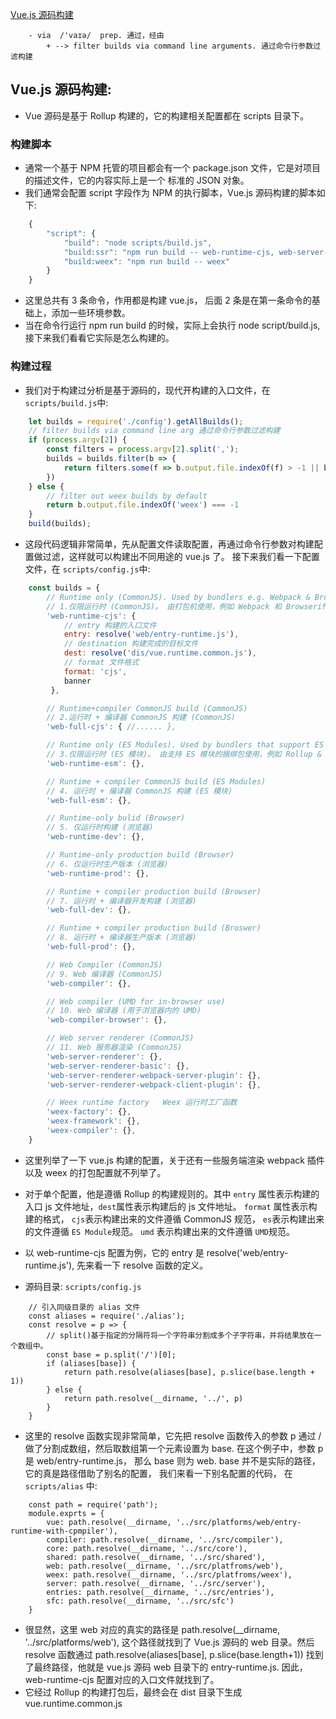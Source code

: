 [Vue.js 源码构建](https://ustbhuangyi.github.io/vue-analysis/prepare/build.html)

```base
    - via  /'vaɪə/  prep. 通过，经由
        + --> filter builds via command line arguments. 通过命令行参数过滤构建

```


## Vue.js 源码构建:
- Vue 源码是基于 Rollup 构建的，它的构建相关配置都在 scripts 目录下。

### 构建脚本
- 通常一个基于 NPM 托管的项目都会有一个 package.json 文件，它是对项目的描述文件，它的内容实际上是一个
   标准的 JSON 对象。
- 我们通常会配置 script 字段作为 NPM 的执行脚本，Vue.js 源码构建的脚本如下:
```js
    {
        "script": {
            "build": "node scripts/build.js",
            "build:ssr": "npm run build -- web-runtime-cjs, web-server-renderer",
            "build:weex": "npm run build -- weex"
        }
    }
```
- 这里总共有 3 条命令，作用都是构建 vue.js， 后面 2 条是在第一条命令的基础上，添加一些环境参数。
- 当在命令行运行 npm run build 的时候，实际上会执行 node script/build.js, 接下来我们看看它实际是怎么构建的。


### 构建过程
- 我们对于构建过分析是基于源码的，现代开构建的入口文件，在 `` scripts/build.js ``中:
```js
    let builds = require('./config').getAllBuilds();
    // filter builds via command line arg 通过命令行参数过滤构建
    if (process.argv[2]) {
        const filters = process.argv[2].split(',');
        builds = builds.filter(b => {
            return filters.some(f => b.output.file.indexOf(f) > -1 || b._name.indexOf(f) > -1)
        })
    } else {
        // filter out weex builds by default
        return b.output.file.indexOf('weex') === -1
    }
    build(builds);
```
- 这段代码逻辑非常简单，先从配置文件读取配置，再通过命令行参数对构建配置做过滤，这样就可以构建出不同用途的
   vue.js 了。 接下来我们看一下配置文件，在 ``scripts/config.js``中:
```js
    const builds = {
        // Runtime only (CommonJS). Used by bundlers e.g. Webpack & Browserify
        // 1.仅限运行时 (CommonJS)。 由打包机使用，例如 Webpack 和 Browserify
        'web-runtime-cjs': {
            // entry 构建的入口文件
            entry: resolve('web/entry-runtime.js'),
            // destination 构建完成的目标文件
            dest: resolve('dis/vue.runtime.common.js'),
            // format 文件格式
            format: 'cjs',
            banner
         },

        // Runtime+compiler CommonJS build (CommonJS)
        // 2.运行时 + 编译器 CommonJS 构建 (CommonJS)
        'web-full-cjs': { //...... },

        // Runtime only (ES Modules). Used by bundlers that support ES Modules, e.g. Rollup & Webpack 2
        // 3.仅限运行时 (ES 模块)。 由支持 ES 模块的捆绑包使用，例如 Rollup & Webpack 2
        'web-runtime-esm': {},

        // Runtime + compiler CommonJS build (ES Modules)
        // 4. 运行时 + 编译器 CommonJS 构建 (ES 模块)
        'web-full-esm': {},

        // Runtime-only bulid (Browser)
        // 5. 仅运行时构建 (浏览器)
        'web-runtime-dev': {},

        // Runtime-only production build (Browser)
        // 6. 仅运行时生产版本 (浏览器)
        'web-runtime-prod': {},

        // Runtime + compiler production build (Browser)
        // 7. 运行时 + 编译器开发构建 (浏览器)
        'web-full-dev': {},

        // Runtime + compiler production build (Broswer)
        // 8. 运行时 + 编译器生产版本 (浏览器)
        'web-full-prod': {},

        // Web Compiler (CommonJS)
        // 9. Web 编译器 (CommonJS)
        'web-compiler': {},

        // Web compiler (UMD for in-browser use)
        // 10. Web 编译器 (用于浏览器内的 UMD)
        'web-compiler-browser': {},

        // Web server renderer (CommonJS)
        // 11. Web 服务器渲染 (CommonJS)
        'web-server-renderer': {},
        'web-server-renderer-basic': {},
        'web-server-renderer-webpack-server-plugin': {},
        'web-server-renderer-webpack-client-plugin': {},

        // Weex runtime factory   Weex 运行时工厂函数
        'weex-factory': {},
        'weex-framework': {},
        'weex-compiler': {},
    }
```
- 这里列举了一下 vue.js 构建的配置，关于还有一些服务端渲染 webpack 插件以及 weex 的打包配置就不列举了。
- 对于单个配置，他是遵循 Rollup 的构建规则的。其中 `entry` 属性表示构建的入口 js 文件地址，`dest`属性表示构建后的 js 文件地址。
   `format` 属性表示构建的格式， `cjs`表示构建出来的文件遵循 CommonJS 规范， `es`表示构建出来的文件遵循 `ES Module`规范。
   `umd` 表示构建出来的文件遵循 `UMD`规范。

- 以 web-runtime-cjs 配置为例，它的 entry 是 resolve('web/entry-runtime.js'), 先来看一下 resolve 函数的定义。
- 源码目录: `scripts/config.js`
```
    // 引入同级目录的 alias 文件
    const aliases = require('./alias');
    const resolve = p => {
        // split()基于指定的分隔符将一个字符串分割成多个子字符串，并将结果放在一个数组中。
        const base = p.split('/')[0];
        if (aliases[base]) {
            return path.resolve(aliases[base], p.slice(base.length + 1))
        } else {
            return path.resolve(__dirname, '../', p)
        }
    }
```
- 这里的 resolve 函数实现非常简单，它先把 resolve 函数传入的参数 p 通过 / 做了分割成数组，然后取数组第一个元素设置为 base.
  在这个例子中，参数 p 是 web/entry-runtime.js， 那么 base 则为 web. base 并不是实际的路径，它的真是路径借助了别名的配置，
  我们来看一下别名配置的代码， 在 `scripts/alias` 中:
```
    const path = require('path');
    module.exprts = {
        vue: path.resolve(__dirname, '../src/platforms/web/entry-runtime-with-cpmpiler'),
        compiler: path.resolve(__dirname, '../src/compiler'),
        core: path.resolve(__dirname, '../src/core'),
        shared: path.resolve(__dirname, '../src/shared'),
        web: path.resolve(__dirname, '../src/platfroms/web'),
        weex: path.resolve(__dirname, '../src/platfroms/weex'),
        server: path.resolve(__dirname, '../src/server'),
        entries: path.resolve(__dirname, '../src/entries'),
        sfc: path.resolve(__dirname, '../src/sfc')
    }
```
- 很显然，这里 web 对应的真实的路径是 path.resolve(__dirname, '../src/platforms/web'), 这个路径就找到了 Vue.js 源码的
  web 目录。然后 resolve 函数通过 path.resolve(aliases[base], p.slice(base.length+1)) 找到了最终路径，他就是 vue.js
  源码 web 目录下的 entry-runtime.js. 因此， web-runtime-cjs 配置对应的入口文件就找到了。
- 它经过 Rollup 的构建打包后，最终会在 dist 目录下生成 vue.runtime.common.js
